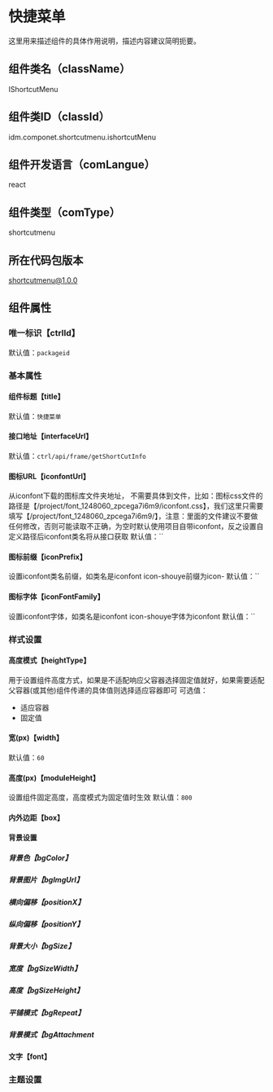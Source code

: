 # 快捷菜单
这里用来描述组件的具体作用说明，描述内容建议简明扼要。
## 组件类名（className）
IShortcutMenu
## 组件类ID（classId）
idm.componet.shortcutmenu.ishortcutMenu
## 组件开发语言（comLangue）
react
## 组件类型（comType）
shortcutmenu
## 所在代码包版本
shortcutmenu@1.0.0
## 组件属性
### 唯一标识【ctrlId】
默认值：`packageid`
### 基本属性
#### 组件标题【title】
默认值：`快捷菜单`

#### 接口地址【interfaceUrl】
默认值：`ctrl/api/frame/getShortCutInfo`

#### 图标URL【iconfontUrl】
从iconfont下载的图标库文件夹地址， 不需要具体到文件，比如：图标css文件的路径是【/project/font_1248060_zpcega7i6m9/iconfont.css】，我们这里只需要填写【/project/font_1248060_zpcega7i6m9/】，注意：里面的文件建议不要做任何修改，否则可能读取不正确，为空时默认使用项目自带iconfont，反之设置自定义路径后iconfont类名将从接口获取
默认值：``
#### 图标前缀【iconPrefix】
设置iconfont类名前缀，如类名是iconfont icon-shouye前缀为icon-
默认值：``
#### 图标字体【iconFontFamily】
设置iconfont字体，如类名是iconfont icon-shouye字体为iconfont
默认值：``

### 样式设置
#### 高度模式【heightType】
用于设置组件高度方式，如果是不适配响应父容器选择固定值就好，如果需要适配父容器(或其他)组件传递的具体值则选择适应容器即可
可选值：
- 适应容器
- 固定值

#### 宽(px)【width】
默认值：`60`

#### 高度(px)【moduleHeight】
设置组件固定高度，高度模式为固定值时生效
默认值：`800`

#### 内外边距【box】

#### 背景设置
##### 背景色【bgColor】
##### 背景图片【bgImgUrl】
##### 横向偏移【positionX】
##### 纵向偏移【positionY】
##### 背景大小【bgSize】
##### 宽度【bgSizeWidth】
##### 高度【bgSizeHeight】
##### 平铺模式【bgRepeat】
##### 背景模式【bgAttachment
#### 文字【font】
### 主题设置

